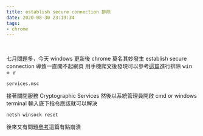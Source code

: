```yaml
---
title: establish secure connection 排除
date: 2020-08-30 23:19:34
tags:
- chrome
---
```

&nbsp;
<!-- more -->
七月問題多，今天 windows 更新後 chrome 莫名其妙發生 establish secure connection 導致一直開不起網頁
用手機爬文後發現可以參考[這篇](https://support.google.com/chrome/thread/2029071?hl=en)進行排除
<kbd>win + r</kbd>
```
services.msc
```
接著關閉服務 Cryptographic Services
然後以系統管理員開啟 cmd or windows terminal 輸入底下指令應該就可以解決
```
netsh winsock reset
```
後來又有問題[參考](https://appuals.com/how-to-fix-the-establishing-secure-connection-slow-problem-in-google-chrome/)這篇有點崩潰

